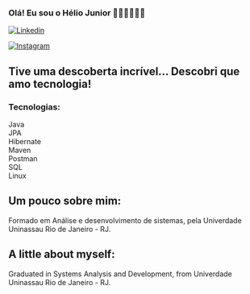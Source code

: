 

### Olá! Eu sou o Hélio Junior 🙏🏽👏🏽🎉🎊

[![Linkedin](https://img.shields.io/badge/LinkedIn-0077B5?style=for-the-badge&logo=linkedin&logoColor=white)](https://www.linkedin.com/in/helio-augusto-nunes-junior-2104b8224/)

[![Instagram](https://img.shields.io/badge/Instagram-E4405F?style=for-the-badge&logo=instagram&logoColor=white)](https://www.instagram.com/helionunes_01/)

## Tive uma descoberta incrível... Descobri que amo tecnologia!

### Tecnologias: 
Java
<br/>
JPA
<br/>
Hibernate
<br/>
Maven
<br/>
Postman
<br/>
SQL
<br/>
Linux

## Um pouco sobre mim: 
Formado em Análise e desenvolvimento de sistemas, pela Univerdade Uninassau Rio de Janeiro - RJ. <br/>
## A little about myself:
Graduated in Systems Analysis and Development, from Univerdade Uninassau Rio de Janeiro - RJ. <br/>
